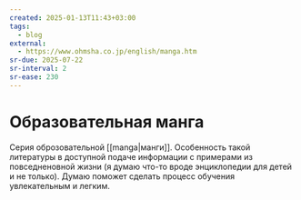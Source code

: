 ```yaml
---
created: 2025-01-13T11:43+03:00
tags:
  - blog
external:
  - https://www.ohmsha.co.jp/english/manga.htm
sr-due: 2025-07-22
sr-interval: 2
sr-ease: 230
---
```


# Образовательная манга

Серия оброзовательной [[manga|манги]]. Особенность такой литературы в доступной подаче информации с примерами из повседненовной жизни (я думаю что-то вроде энциклопедии для детей и не только). Думаю поможет сделать процесс обучения увлекательным и легким.
